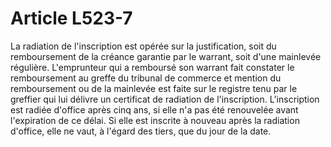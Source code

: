 # Article L523-7

La radiation de l'inscription est opérée sur la justification, soit du remboursement de la créance garantie par le warrant, soit d'une mainlevée régulière.   L'emprunteur qui a remboursé son warrant fait constater le remboursement au greffe du tribunal de commerce et mention du remboursement ou de la mainlevée est faite sur le registre tenu par le greffier qui lui délivre un certificat de radiation de l'inscription.   L'inscription est radiée d'office après cinq ans, si elle n'a pas été renouvelée avant l'expiration de ce délai. Si elle est inscrite à nouveau après la radiation d'office, elle ne vaut, à l'égard des tiers, que du jour de la date.